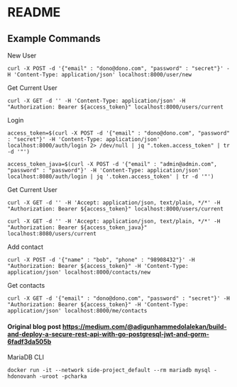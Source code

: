 # README

## Example Commands

New User
```
curl -X POST -d '{"email" : "dono@dono.com", "password" : "secret"}' -H 'Content-Type: application/json' localhost:8000/user/new
```

Get Current User
```
curl -X GET -d '' -H 'Content-Type: application/json' -H "Authorization: Bearer ${access_token}" localhost:8000/users/current
```

Login
```
access_token=$(curl -X POST -d '{"email" : "dono@dono.com", "password" : "secret"}' -H 'Content-Type: application/json' localhost:8000/auth/login 2> /dev/null | jq ".token.access_token" | tr -d '"')

access_token_java=$(curl -X POST -d '{"email" : "admin@admin.com", "password" : "password"}' -H 'Content-Type: application/json' localhost:8080/auth/login | jq '.token.access_token' | tr -d '"')
```

Get Current User
```
curl -X GET -d '' -H 'Accept: application/json, text/plain, */*' -H "Authorization: Bearer ${access_token}" localhost:8000/users/current

curl -X GET -d '' -H 'Accept: application/json, text/plain, */*' -H "Authorization: Bearer ${access_token_java}" localhost:8080/users/current
```


Add contact
```
curl -X POST -d '{"name" : "bob", "phone" : "98908432"}' -H "Authorization: Bearer ${access_token}" -H 'Content-Type: application/json' localhost:8000/contacts/new
```

Get contacts
```
curl -X GET -d '{"email" : "dono@dono.com", "password" : "secret"}' -H "Authorization: Bearer ${access_token}" -H 'Content-Type: application/json' localhost:8000/me/contacts
```

#### Original blog post https://medium.com/@adigunhammedolalekan/build-and-deploy-a-secure-rest-api-with-go-postgresql-jwt-and-gorm-6fadf3da505b


MariaDB CLI
```
docker run -it --network side-project_default --rm mariadb mysql -hdonovanh -uroot -pcharka
```
